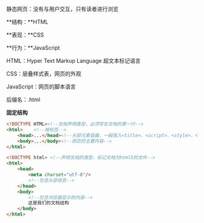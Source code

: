 静态网页：没有与用户交互，只有读者进行浏览

**结构：**HTML

**表现：**CSS

**行为：**JavaScript

HTML：Hyper Text Markup Language 超文本标记语言

CSS：层叠样式表，网页的外观

JavaScript：网页的脚本语言

后缀名：.html

**固定结构**

```html
<!DOCTYPE HTML><!--文档声明类型，必须写在文档的第一行-->
<html>    <!--根标签-->
    <head>...</head><!--头部元素容器，一般放入<title>、<script>、<style>、<link>、<meta>-->
    <body>...</body><!--网页的主要内容-->
</html>
```



```html
<!DOCTYPE html> <!--声明文档的类型，标记文档为html5的文件-->
<html>
    <head>
        <meta charset="utf-8"/>
        <!--包含头部信息-->
    </head>
    <body>
        <!--包含浏览器显示的内容-->
        这是我们的文档结构
    </body>
</html>
```







